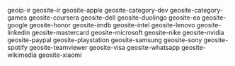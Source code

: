 geoip-ir
geosite-ir
geosite-apple
geosite-category-dev
geosite-category-games
geosite-coursera
geosite-dell
geosite-duolingo
geosite-ea
geosite-google
geosite-honor
geosite-imdb
geosite-intel
geosite-lenovo
geosite-linkedin
geosite-mastercard
geosite-microsoft
geosite-nike
geosite-nvidia
geosite-paypal
geosite-playstation
geosite-samsung
geosite-sony
geosite-spotify
geosite-teamviewer
geosite-visa
geosite-whatsapp
geosite-wikimedia
geosite-xiaomi
